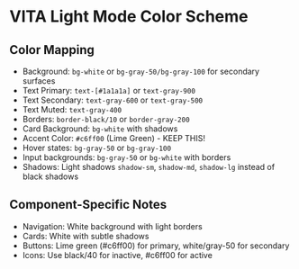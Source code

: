 # VITA Light Mode Color Scheme

## Color Mapping
- Background: `bg-white` or `bg-gray-50/bg-gray-100` for secondary surfaces
- Text Primary: `text-[#1a1a1a]` or `text-gray-900`
- Text Secondary: `text-gray-600` or `text-gray-500`
- Text Muted: `text-gray-400`
- Borders: `border-black/10` or `border-gray-200`
- Card Background: `bg-white` with shadows
- Accent Color: `#c6ff00` (Lime Green) - KEEP THIS!
- Hover states: `bg-gray-50` or `bg-gray-100`
- Input backgrounds: `bg-gray-50` or `bg-white` with borders
- Shadows: Light shadows `shadow-sm`, `shadow-md`, `shadow-lg` instead of black shadows

## Component-Specific Notes
- Navigation: White background with light borders
- Cards: White with subtle shadows
- Buttons: Lime green (#c6ff00) for primary, white/gray-50 for secondary
- Icons: Use black/40 for inactive, #c6ff00 for active
